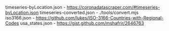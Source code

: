 timeseries-byLocation.json - https://coronadatascraper.com/#timeseries-byLocation.json
timeseries-converted.json - ./tools/convert.mjs
iso3166.json - https://github.com/lukes/ISO-3166-Countries-with-Regional-Codes
usa_states.json - https://gist.github.com/mshafrir/2646763

